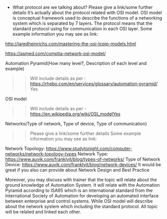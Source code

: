 * What protocol are we talking about? Please give a link/some further details It’s actually about the protocol related with OSI model. OSI model is conceptual framework used to describe the functions of a networking system which is separated by 7 layers. The protocol means that the standard protocol using for communication in each OSI layer. Some example information you may see as link:

http://jaredheinrichs.com/mastering-the-osi-tcpip-models.html

https://asmed.com/comptia-network-osi-model/ 

Automation Pyramid(How many level?, Description of each level and example)
>>Will include details as per : https://rhebo.com/en/services/glossary/automation-pyramid/ Yes



OSI model
>>Will include details as per - https://en.wikipedia.org/wiki/OSI_modelYes



Networks(Type of network, Type of device, Type of communication)
>> Please give a link/some further details Some example information you may see as link:

Network Topology: https://www.studytonight.com/computer-networks/network-topology-types
Network Type: https://www.auvik.com/franklyit/blog/types-of-networks/
Type of Network Device: https://www.auvik.com/franklyit/blog/network-devices/
It would be great if you also can provide about Network Design and Best Practice 

Moreover, you may discuss with trainer that the topic will relate about the ground knowledge of Automation System. It will relate with the Automation Pyramid according to ISA95 which is an international standard from the International Society of Automation for developing an automated interface between enterprise and control systems. While OSI model will describe about the network system which including the standard protocol. All topic will be related and linked each other. 